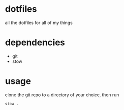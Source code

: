 # dotfiles
all the dotfiles for all of my things

# dependencies
* git
* stow

# usage
clone the git repo to a directory of your choice, then run 

```
stow .
```
